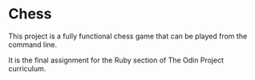 # Chess

This project is a fully functional chess game that can be played from the command line.

It is the final assignment for the Ruby section of The Odin Project curriculum.

